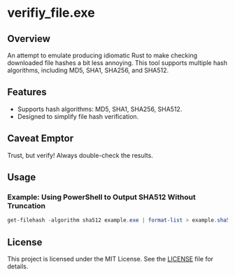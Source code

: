 # verifiy_file.exe

## Overview
An attempt to emulate producing idiomatic Rust to make checking downloaded file hashes a bit less annoying. This tool supports multiple hash algorithms, including MD5, SHA1, SHA256, and SHA512.

## Features
- Supports hash algorithms: MD5, SHA1, SHA256, SHA512.
- Designed to simplify file hash verification.

## Caveat Emptor
Trust, but verify! Always double-check the results.

## Usage
### Example: Using PowerShell to Output SHA512 Without Truncation
```powershell
get-filehash -algorithm sha512 example.exe | format-list > example.sha512
```

## License
This project is licensed under the MIT License. See the [LICENSE](./LICENSE) file for details.
